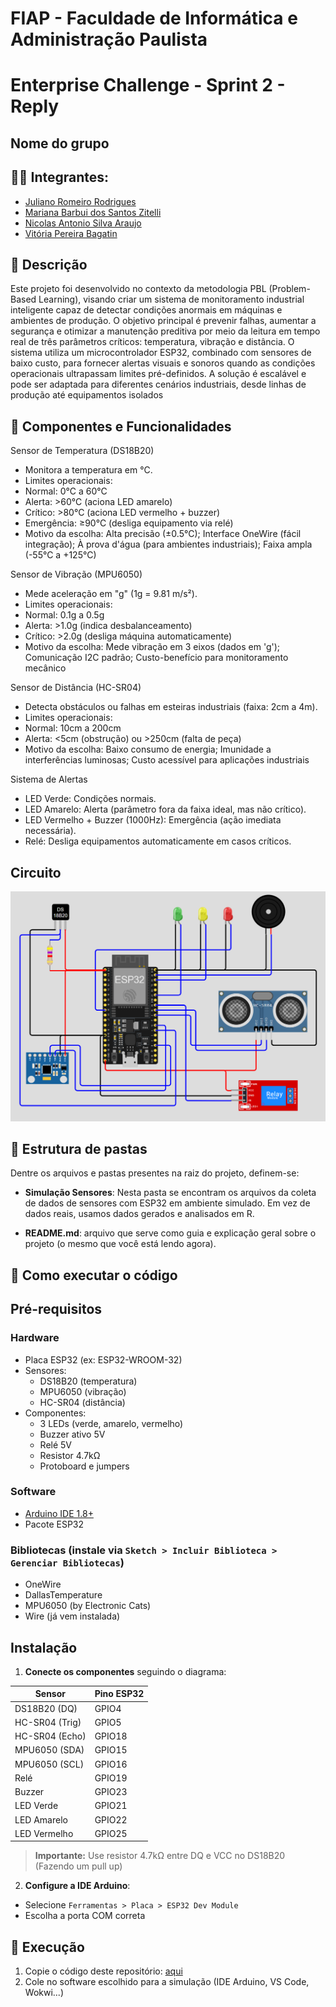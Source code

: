 # FIAP - Faculdade de Informática e Administração Paulista

<p align="center">

# Enterprise Challenge - Sprint 2 - Reply

## Nome do grupo

## 👨‍🎓 Integrantes: 
- <a href="https://www.linkedin.com/in/juliano-romeiro-rodrigues/">Juliano Romeiro Rodrigues</a>
- <a href="">Mariana Barbui dos Santos Zitelli</a>
- <a href="https://www.linkedin.com/in/nicolas--araujo/">Nicolas Antonio Silva Araujo</a> 
- <a href="https://www.linkedin.com/in/vitoria-bagatin-31ba88266/">Vitória Pereira Bagatin</a> 


## 📜 Descrição

Este projeto foi desenvolvido no contexto da metodologia PBL (Problem-Based Learning), visando criar um sistema de monitoramento industrial inteligente capaz de detectar condições anormais em máquinas e ambientes de produção. O objetivo principal é prevenir falhas, aumentar a segurança e otimizar a manutenção preditiva por meio da leitura em tempo real de três parâmetros críticos: temperatura, vibração e distância.
O sistema utiliza um microcontrolador ESP32, combinado com sensores de baixo custo, para fornecer alertas visuais e sonoros quando as condições operacionais ultrapassam limites pré-definidos. A solução é escalável e pode ser adaptada para diferentes cenários industriais, desde linhas de produção até equipamentos isolados


## 🔋 Componentes e Funcionalidades

Sensor de Temperatura (DS18B20)
- Monitora a temperatura em °C.
- Limites operacionais:
- Normal: 0°C a 60°C
- Alerta: >60°C (aciona LED amarelo)
- Crítico: >80°C (aciona LED vermelho + buzzer)
- Emergência: ≥90°C (desliga equipamento via relé)
- Motivo da escolha: Alta precisão (±0.5°C); Interface OneWire (fácil integração); À prova d'água (para ambientes industriais); Faixa ampla (-55°C a +125°C)

Sensor de Vibração (MPU6050)
- Mede aceleração em "g" (1g = 9.81 m/s²).
- Limites operacionais:
- Normal: 0.1g a 0.5g
- Alerta: >1.0g (indica desbalanceamento)
- Crítico: >2.0g (desliga máquina automaticamente)
- Motivo da escolha: Mede vibração em 3 eixos (dados em 'g'); Comunicação I2C padrão; Custo-benefício para monitoramento mecânico

Sensor de Distância (HC-SR04)
- Detecta obstáculos ou falhas em esteiras industriais (faixa: 2cm a 4m).
- Limites operacionais:
- Normal: 10cm a 200cm
- Alerta: <5cm (obstrução) ou >250cm (falta de peça)
- Motivo da escolha: Baixo consumo de energia; Imunidade a interferências luminosas; Custo acessível para aplicações industriais

Sistema de Alertas
- LED Verde: Condições normais.
- LED Amarelo: Alerta (parâmetro fora da faixa ideal, mas não crítico).
- LED Vermelho + Buzzer (1000Hz): Emergência (ação imediata necessária).
- Relé: Desliga equipamentos automaticamente em casos críticos.

## Circuito

![Circuito-Challenge-Esp32.png](https://github.com/Nico-Araujo/FIAP/blob/5cc8750ab00ef7c1a4fcdfb5e586621566fd1ac5/Fase%204/Enterprise%20Challenge/Circuito-Challenge-Esp32.png)


## 📁 Estrutura de pastas

Dentre os arquivos e pastas presentes na raiz do projeto, definem-se:

- <b>Simulação Sensores</b>: Nesta pasta se encontram os arquivos da coleta de dados de sensores com ESP32 em ambiente simulado. Em vez de dados reais, usamos dados gerados e analisados em R.

- <b>README.md</b>: arquivo que serve como guia e explicação geral sobre o projeto (o mesmo que você está lendo agora).

## 🔧 Como executar o código

## Pré-requisitos

### Hardware
- Placa ESP32 (ex: ESP32-WROOM-32)
- Sensores:
  - DS18B20 (temperatura)
  - MPU6050 (vibração)
  - HC-SR04 (distância)
- Componentes:
  - 3 LEDs (verde, amarelo, vermelho)
  - Buzzer ativo 5V
  - Relé 5V
  - Resistor 4.7kΩ
  - Protoboard e jumpers

### Software
- [Arduino IDE 1.8+](https://www.arduino.cc/en/software)
- Pacote ESP32

### Bibliotecas (instale via `Sketch > Incluir Biblioteca > Gerenciar Bibliotecas`)
- OneWire
- DallasTemperature
- MPU6050 (by Electronic Cats)
- Wire (já vem instalada)

## Instalação

1. **Conecte os componentes** seguindo o diagrama:

 | Sensor       | Pino ESP32 |
 |--------------|-----------|
 | DS18B20 (DQ) | GPIO4     |
 | HC-SR04 (Trig)| GPIO5    |
 | HC-SR04 (Echo)| GPIO18   |
 | MPU6050 (SDA)| GPIO15    |
 | MPU6050 (SCL)| GPIO16    |
 | Relé         | GPIO19    |
 | Buzzer       | GPIO23    |
 | LED Verde    | GPIO21    |
 | LED Amarelo  | GPIO22    |
 | LED Vermelho | GPIO25    |

 > **Importante:** Use resistor 4.7kΩ entre DQ e VCC no DS18B20 (Fazendo um pull up)

2. **Configure a IDE Arduino**:
 - Selecione `Ferramentas > Placa > ESP32 Dev Module`
 - Escolha a porta COM correta

## 🚀 Execução

1. Copie o código deste repositório: [aqui](https://github.com/Nico-Araujo/FIAP/blob/4ced673f5fbabc7227ff271ea7cfacd9469c7b51/Fase%204/Enterprise%20Challenge/Codigo-Circuito-Challenge-Esp32.cpp)
2. Cole no software escolhido para a simulação (IDE Arduino, VS Code, Wokwi...)

